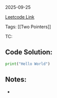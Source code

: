 
2025-09-25

[Leetcode Link](https://leetcode.com/problems/move-zeroes/description/?envType=study-plan-v2&envId=leetcode-75)

Tags: [[Two Pointers]]

TC: 

## Code Solution: 

```python
print("Hello World")
```

## Notes:
- 
